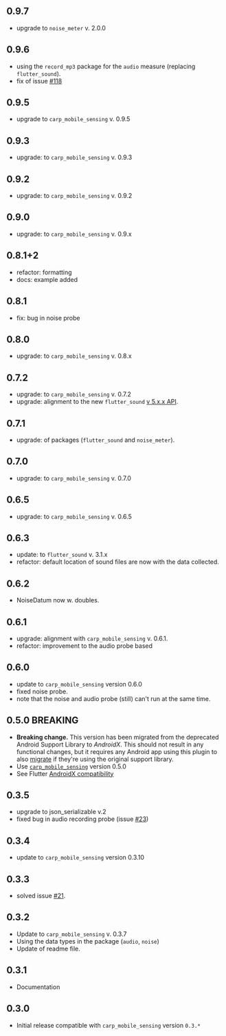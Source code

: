 ## 0.9.7
* upgrade to `noise_meter` v. 2.0.0

## 0.9.6
* using the `record_mp3` package for the `audio` measure (replacing `flutter_sound`).
* fix of issue [#118](https://github.com/cph-cachet/carp.sensing-flutter/issues/118)

## 0.9.5
* upgrade to `carp_mobile_sensing` v. 0.9.5

## 0.9.3
* upgrade: to `carp_mobile_sensing` v. 0.9.3

## 0.9.2
* upgrade: to `carp_mobile_sensing` v. 0.9.2

## 0.9.0
* upgrade: to `carp_mobile_sensing` v. 0.9.x

## 0.8.1+2
* refactor: formatting 
* docs: example added

## 0.8.1
* fix: bug in noise probe

## 0.8.0
* upgrade: to `carp_mobile_sensing` v. 0.8.x

## 0.7.2
* upgrade: to `carp_mobile_sensing` v. 0.7.2
* upgrade: alignment to the new `flutter_sound` [v 5.x.x API](https://github.com/dooboolab/flutter_sound/blob/master/doc/migration_5.x.x.md#migration-form-4xx-to-5xx). 

## 0.7.1
* upgrade: of packages (`flutter_sound` and `noise_meter`).

## 0.7.0
* upgrade: to `carp_mobile_sensing` v. 0.7.0

## 0.6.5
* upgrade: to `carp_mobile_sensing` v. 0.6.5

## 0.6.3
* update: to `flutter_sound` v. 3.1.x
* refactor: default location of sound files are now with the data collected.

## 0.6.2
* NoiseDatum now w. doubles.

## 0.6.1
* upgrade: alignment with `carp_mobile_sensing` v. 0.6.1.
* refactor: improvement to the audio probe based

## 0.6.0
* update to `carp_mobile_sensing` version 0.6.0
* fixed noise probe.
* note that the noise and audio probe (still) can't run at the same time.

## 0.5.0 BREAKING
* **Breaking change.** This version has been migrated from the deprecated Android Support Library to *AndroidX*. 
This should not result in any functional changes, but it requires any Android app using this plugin to also 
[migrate](https://developer.android.com/jetpack/androidx/migrate) if they're using the original support library. 
* Use [`carp_mobile_sensing`](https://pub.dartlang.org/packages/carp_mobile_sensing) version 0.5.0 
* See Flutter [AndroidX compatibility](https://flutter.dev/docs/development/packages-and-plugins/androidx-compatibility)

## 0.3.5
* upgrade to json_serializable v.2
* fixed bug in audio recording probe (issue [#23](https://github.com/cph-cachet/carp.sensing-flutter/issues/23))

## 0.3.4
* update to `carp_mobile_sensing` version 0.3.10

## 0.3.3
* solved issue [#21](https://github.com/cph-cachet/carp.sensing-flutter/issues/21).

## 0.3.2
* Update to `carp_mobile_sensing` v. 0.3.7
* Using the data types in the package (`audio`, `noise`)
* Update of readme file.

## 0.3.1
* Documentation

## 0.3.0
* Initial release compatible with `carp_mobile_sensing` version `0.3.*`
